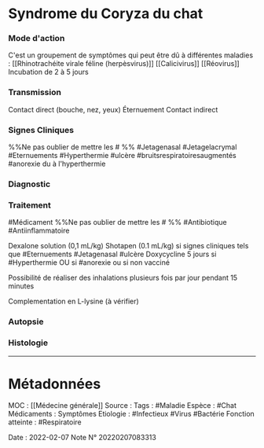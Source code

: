 # Syndrome du Coryza du chat
### Mode d'action
C'est un groupement de symptômes qui peut être dû à différentes maladies :
[[Rhinotrachéite virale féline (herpèsvirus)]]
[[Calicivirus]]
[[Réovirus]]
Incubation de 2 à 5 jours
### Transmission
Contact direct (bouche, nez, yeux)
Éternuement
Contact indirect
### Signes Cliniques
%%Ne pas oublier de mettre les # %%
#Jetagenasal 
#Jetagelacrymal 
#Eternuements 
#Hyperthermie 
#ulcère
#bruitsrespiratoiresaugmentés
#anorexie du à l'hyperthermie

### Diagnostic
### Traitement
#Médicament 
%%Ne pas oublier de mettre les # %% 
#Antibiotique 
#Antiinflammatoire 

Dexalone solution (0,1 mL/kg)
Shotapen (0.1 mL/kg) si signes cliniques tels que #Eternuements #Jetagenasal #ulcère 
Doxycycline 5 jours si #Hyperthermie OU si #anorexie ou si non vacciné

Possibilité de réaliser des inhalations plusieurs fois par jour pendant 15 minutes 

Complementation en L-lysine (à vérifier)
### Autopsie
### Histologie

***

# Métadonnées
MOC : [[Médecine générale]]
Source :
Tags : #Maladie 
	Espèce : #Chat 
	Médicaments :
	Symptômes
	Etiologie : #Infectieux  #Virus #Bactérie 
	Fonction atteinte : #Respiratoire 
	
Date : 2022-02-07
Note N° 20220207083313